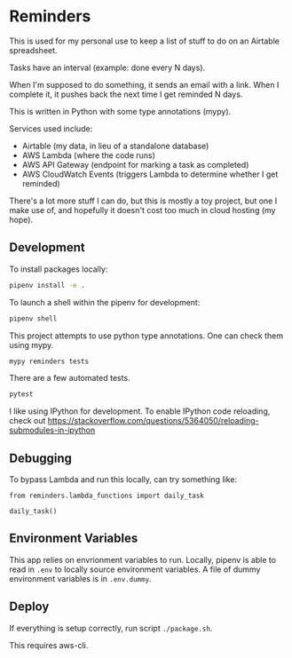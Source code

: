 # Reminders

This is used for my personal use to keep a list of stuff to do on an Airtable spreadsheet.

Tasks have an interval (example: done every N days).

When I'm supposed to do something, it sends an email with a link.  When I complete it, it pushes back the next time I get reminded N days.

This is written in Python with some type annotations (mypy).

Services used include:
* Airtable (my data, in lieu of a standalone database)
* AWS Lambda (where the code runs)
* AWS API Gateway (endpoint for marking a task as completed)
* AWS CloudWatch Events (triggers Lambda to determine whether I get reminded)

There's a lot more stuff I can do, but this is mostly a toy project, but one I make use of, and hopefully it doesn't cost too much in cloud hosting (my hope).

## Development

To install packages locally:

```sh
pipenv install -e .
```

To launch a shell within the pipenv for development:
```sh
pipenv shell
```

This project attempts to use python type annotations.  One can check them using mypy.
```sh
mypy reminders tests
```

There are a few automated tests.
```sh
pytest
```

I like using IPython for development.  To enable IPython code reloading, check out
https://stackoverflow.com/questions/5364050/reloading-submodules-in-ipython

## Debugging

To bypass Lambda and run this locally, can try something like:

```
from reminders.lambda_functions import daily_task

daily_task()
```

## Environment Variables

This app relies on envrionment variables to run.  Locally, pipenv is able to read in `.env` to locally source environment variables.  A file of dummy environment variables is in `.env.dummy`.

## Deploy

If everything is setup correctly, run script `./package.sh`.

This requires aws-cli.

